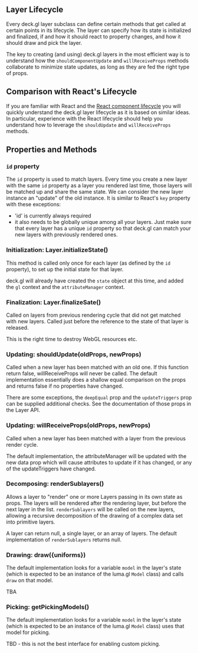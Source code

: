 ## Layer Lifecycle

Every deck.gl layer subclass can define certain methods that get called
at certain points in its lifecycle. The layer can specify how its state
is initialized and finalized, if and how it should react to property changes,
and how it should draw and pick the layer.

The key to creating (and using) deck.gl layers in the most efficient way
is to understand how the `shouldComponentUpdate` and `willReceiveProps`
methods collaborate to minimize state updates, as long as they are fed the
right type of props.


## Comparison with React's Lifecycle

If you are familiar with React and the
[React component lifecycle](https://facebook.github.io/react/docs/component-specs.html)
you will quickly understand the deck.gl layer lifecycle as it is based on
similar ideas. In particular, experience with the React lifecycle should help
you understand how to leverage the `shouldUpdate` and `willReceiveProps`
methods.


## Properties and Methods

### `id` property

The `id` property is used to match layers. Every time you create a new layer
with the same `id` property as a layer you rendered last time,
those layers will be matched up and share the same state. We can consider the
new layer instance an "update" of the old instance.
It is similar to React's `key` property with these exceptions:
* 'id' is currently always required
* it also needs to be globally unique among all your layers.
Just make sure that every layer has a unique `id` property so that deck.gl
can match your new layers with previously rendered ones.


### Initialization: Layer.initializeState()

This method is called only once for each layer (as defined by the `id`
property), to set up the initial state for that layer.

deck.gl will already have created the `state` object at this time, and
added the `gl` context and the `attributeManager` context.


### Finalization: Layer.finalizeSate()

Called on layers from previous rendering cycle that did not get matched
with new layers. Called just before the reference to the state of that layer
is released.

This is the right time to destroy WebGL resources etc.


### Updating: shouldUpdate(oldProps, newProps)

Called when a new layer has been matched with an old one. If this function
return false, willReceiveProps will never be called.
The default implementation essentially does a shallow equal comparison
on the props and returns false if no properties have changed.

There are some exceptions, the `deepEqual` prop and the `updateTriggers`
prop can be supplied additional checks. See the documentation of those
props in the Layer API.


### Updating: willReceiveProps(oldProps, newProps)

Called when a new layer has been matched with a layer from the previous
render cycle.

The default implementation, the attributeManager will be updated with the
new data prop which will cause attributes to update if it has changed, or
any of the updateTriggers have changed.


### Decomposing: renderSublayers()

Allows a layer to "render" one or more Layers passing in its own state as props.
The layers will be rendered after the rendering layer, but before the next
layer in the list. `renderSublayers` will be called on the new layers,
allowing a recursive decomposition of the drawing of a complex data set
into primitive layers.

A layer can return null, a single layer, or an array of layers. The default
implementation of `renderSublayers` returns null.


### Drawing: draw({uniforms})

The default implementation looks for a variable `model` in the layer's
state (which is expected to be an instance of the luma.gl `Model` class)
and calls `draw` on that model.

TBA


### Picking: getPickingModels()

The default implementation looks for a variable `model` in the layer's
state (which is expected to be an instance of the luma.gl `Model` class)
uses that model for picking.

TBD - this is not the best interface for enabling custom picking.

